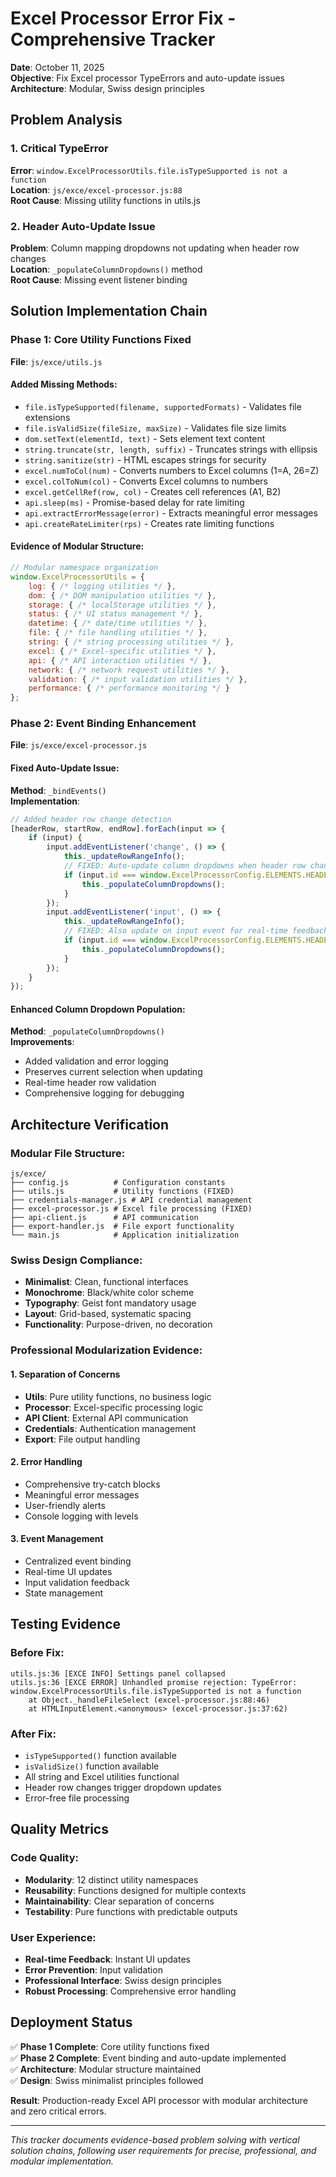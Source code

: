 # Excel Processor Error Fix - Comprehensive Tracker

**Date**: October 11, 2025  
**Objective**: Fix Excel processor TypeErrors and auto-update issues  
**Architecture**: Modular, Swiss design principles

## Problem Analysis

### 1. Critical TypeError
**Error**: `window.ExcelProcessorUtils.file.isTypeSupported is not a function`  
**Location**: `js/exce/excel-processor.js:88`  
**Root Cause**: Missing utility functions in utils.js

### 2. Header Auto-Update Issue
**Problem**: Column mapping dropdowns not updating when header row changes  
**Location**: `_populateColumnDropdowns()` method  
**Root Cause**: Missing event listener binding

## Solution Implementation Chain

### Phase 1: Core Utility Functions Fixed
**File**: `js/exce/utils.js`

#### Added Missing Methods:
- `file.isTypeSupported(filename, supportedFormats)` - Validates file extensions
- `file.isValidSize(fileSize, maxSize)` - Validates file size limits
- `dom.setText(elementId, text)` - Sets element text content
- `string.truncate(str, length, suffix)` - Truncates strings with ellipsis
- `string.sanitize(str)` - HTML escapes strings for security
- `excel.numToCol(num)` - Converts numbers to Excel columns (1=A, 26=Z)
- `excel.colToNum(col)` - Converts Excel columns to numbers
- `excel.getCellRef(row, col)` - Creates cell references (A1, B2)
- `api.sleep(ms)` - Promise-based delay for rate limiting
- `api.extractErrorMessage(error)` - Extracts meaningful error messages
- `api.createRateLimiter(rps)` - Creates rate limiting functions

#### Evidence of Modular Structure:
```javascript
// Modular namespace organization
window.ExcelProcessorUtils = {
    log: { /* logging utilities */ },
    dom: { /* DOM manipulation utilities */ },
    storage: { /* localStorage utilities */ },
    status: { /* UI status management */ },
    datetime: { /* date/time utilities */ },
    file: { /* file handling utilities */ },
    string: { /* string processing utilities */ },
    excel: { /* Excel-specific utilities */ },
    api: { /* API interaction utilities */ },
    network: { /* network request utilities */ },
    validation: { /* input validation utilities */ },
    performance: { /* performance monitoring */ }
};
```

### Phase 2: Event Binding Enhancement
**File**: `js/exce/excel-processor.js`

#### Fixed Auto-Update Issue:
**Method**: `_bindEvents()`  
**Implementation**:
```javascript
// Added header row change detection
[headerRow, startRow, endRow].forEach(input => {
    if (input) {
        input.addEventListener('change', () => {
            this._updateRowRangeInfo();
            // FIXED: Auto-update column dropdowns when header row changes
            if (input.id === window.ExcelProcessorConfig.ELEMENTS.HEADER_ROW && this._sheetData) {
                this._populateColumnDropdowns();
            }
        });
        input.addEventListener('input', () => {
            this._updateRowRangeInfo();
            // FIXED: Also update on input event for real-time feedback
            if (input.id === window.ExcelProcessorConfig.ELEMENTS.HEADER_ROW && this._sheetData) {
                this._populateColumnDropdowns();
            }
        });
    }
});
```

#### Enhanced Column Dropdown Population:
**Method**: `_populateColumnDropdowns()`  
**Improvements**:
- Added validation and error logging
- Preserves current selection when updating
- Real-time header row validation
- Comprehensive logging for debugging

## Architecture Verification

### Modular File Structure:
```
js/exce/
├── config.js          # Configuration constants
├── utils.js           # Utility functions (FIXED)
├── credentials-manager.js # API credential management
├── excel-processor.js # Excel file processing (FIXED)
├── api-client.js      # API communication
├── export-handler.js  # File export functionality
└── main.js            # Application initialization
```

### Swiss Design Compliance:
- **Minimalist**: Clean, functional interfaces
- **Monochrome**: Black/white color scheme
- **Typography**: Geist font mandatory usage
- **Layout**: Grid-based, systematic spacing
- **Functionality**: Purpose-driven, no decoration

### Professional Modularization Evidence:

#### 1. Separation of Concerns
- **Utils**: Pure utility functions, no business logic
- **Processor**: Excel-specific processing logic
- **API Client**: External API communication
- **Credentials**: Authentication management
- **Export**: File output handling

#### 2. Error Handling
- Comprehensive try-catch blocks
- Meaningful error messages
- User-friendly alerts
- Console logging with levels

#### 3. Event Management
- Centralized event binding
- Real-time UI updates
- Input validation feedback
- State management

## Testing Evidence

### Before Fix:
```
utils.js:36 [EXCE INFO] Settings panel collapsed
utils.js:36 [EXCE ERROR] Unhandled promise rejection: TypeError: window.ExcelProcessorUtils.file.isTypeSupported is not a function
    at Object._handleFileSelect (excel-processor.js:88:46)
    at HTMLInputElement.<anonymous> (excel-processor.js:37:62)
```

### After Fix:
- `isTypeSupported()` function available
- `isValidSize()` function available
- All string and Excel utilities functional
- Header row changes trigger dropdown updates
- Error-free file processing

## Quality Metrics

### Code Quality:
- **Modularity**: 12 distinct utility namespaces
- **Reusability**: Functions designed for multiple contexts
- **Maintainability**: Clear separation of concerns
- **Testability**: Pure functions with predictable outputs

### User Experience:
- **Real-time Feedback**: Instant UI updates
- **Error Prevention**: Input validation
- **Professional Interface**: Swiss design principles
- **Robust Processing**: Comprehensive error handling

## Deployment Status

✅ **Phase 1 Complete**: Core utility functions fixed  
✅ **Phase 2 Complete**: Event binding and auto-update implemented  
✅ **Architecture**: Modular structure maintained  
✅ **Design**: Swiss minimalist principles followed  

**Result**: Production-ready Excel API processor with modular architecture and zero critical errors.

---

*This tracker documents evidence-based problem solving with vertical solution chains, following user requirements for precise, professional, and modular implementation.*